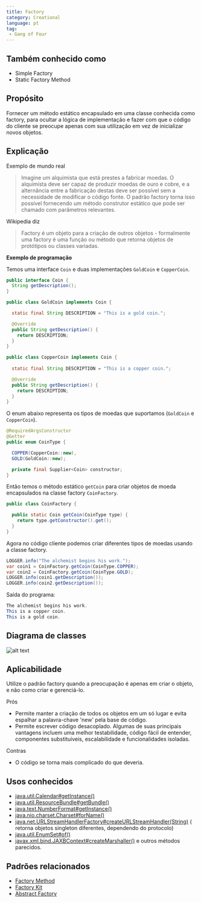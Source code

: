 ```yaml
---
title: Factory
category: Creational
language: pt
tag:
 - Gang of Four
---
```


## Também conhecido como

* Simple Factory
* Static Factory Method

## Propósito

Fornecer um método estático encapsulado em uma classe conhecida como factory, para ocultar a lógica
de implementação e fazer com que o código do cliente se preocupe apenas com sua utilização em vez de
inicializar novos objetos.

## Explicação

Exemplo de mundo real

> Imagine um alquimista que está prestes a fabricar moedas. O alquimista deve ser capaz de produzir
> moedas de ouro e cobre, e a alternância entre a fabricação destas deve ser possível sem a necessidade
> de modificar o código fonte. O padrão factory torna isso possível fornecendo um método construtor estático
> que pode ser chamado com parâmetros relevantes.

Wikipedia diz

> Factory é um objeto para a criação de outros objetos - formalmente uma factory é uma função ou método
> que retorna objetos de protótipos ou classes variadas.

**Exemplo de programação**

Temos uma interface `Coin` e duas implementações `GoldCoin` e `CopperCoin`.

```java
public interface Coin {
  String getDescription();
}

public class GoldCoin implements Coin {

  static final String DESCRIPTION = "This is a gold coin.";

  @Override
  public String getDescription() {
    return DESCRIPTION;
  }
}

public class CopperCoin implements Coin {
   
  static final String DESCRIPTION = "This is a copper coin.";

  @Override
  public String getDescription() {
    return DESCRIPTION;
  }
}
```

O enum abaixo representa os tipos de moedas que suportamos (`GoldCoin` e `CopperCoin`).

```java
@RequiredArgsConstructor
@Getter
public enum CoinType {

  COPPER(CopperCoin::new),
  GOLD(GoldCoin::new);

  private final Supplier<Coin> constructor;
}
```

Então temos o método estático `getCoin` para criar objetos de moeda encapsulados na classe factory
`CoinFactory`.

```java
public class CoinFactory {

  public static Coin getCoin(CoinType type) {
    return type.getConstructor().get();
  }
}
```

Agora no código cliente podemos criar diferentes tipos de moedas usando a classe factory.

```java
LOGGER.info("The alchemist begins his work.");
var coin1 = CoinFactory.getCoin(CoinType.COPPER);
var coin2 = CoinFactory.getCoin(CoinType.GOLD);
LOGGER.info(coin1.getDescription());
LOGGER.info(coin2.getDescription());
```

Saída do programa:

```java
The alchemist begins his work.
This is a copper coin.
This is a gold coin.
```

## Diagrama de classes

![alt text](./etc/factory.urm.png "Diagrama de classes do padrão Factory")

## Aplicabilidade

Utilize o padrão factory quando a preocupação é apenas em criar o objeto, e não como criar
e gerenciá-lo.

Prós

* Permite manter a criação de todos os objetos em um só lugar e evita espalhar a palavra-chave 'new' pela base de
  código.
* Permite escrever código desacoplado. Algumas de suas principais vantagens incluem uma melhor testabilidade, código
  fácil de entender, componentes substituíveis, escalabilidade e funcionalidades isoladas.

Contras

* O código se torna mais complicado do que deveria.

## Usos conhecidos

* [java.util.Calendar#getInstance()](https://docs.oracle.com/javase/8/docs/api/java/util/Calendar.html#getInstance--)
* [java.util.ResourceBundle#getBundle()](https://docs.oracle.com/javase/8/docs/api/java/util/ResourceBundle.html#getBundle-java.lang.String-)
* [java.text.NumberFormat#getInstance()](https://docs.oracle.com/javase/8/docs/api/java/text/NumberFormat.html#getInstance--)
* [java.nio.charset.Charset#forName()](https://docs.oracle.com/javase/8/docs/api/java/nio/charset/Charset.html#forName-java.lang.String-)
* [java.net.URLStreamHandlerFactory#createURLStreamHandler(String)](https://docs.oracle.com/javase/8/docs/api/java/net/URLStreamHandlerFactory.html) (
  retorna objetos singleton diferentes, dependendo do protocolo)
* [java.util.EnumSet#of()](https://docs.oracle.com/javase/8/docs/api/java/util/EnumSet.html#of(E))
* [javax.xml.bind.JAXBContext#createMarshaller()](https://docs.oracle.com/javase/8/docs/api/javax/xml/bind/JAXBContext.html#createMarshaller--)
  e outros métodos parecidos.

## Padrões relacionados

* [Factory Method](https://java-design-patterns.com/patterns/factory-method/)
* [Factory Kit](https://java-design-patterns.com/patterns/factory-kit/)
* [Abstract Factory](https://java-design-patterns.com/patterns/abstract-factory/)

